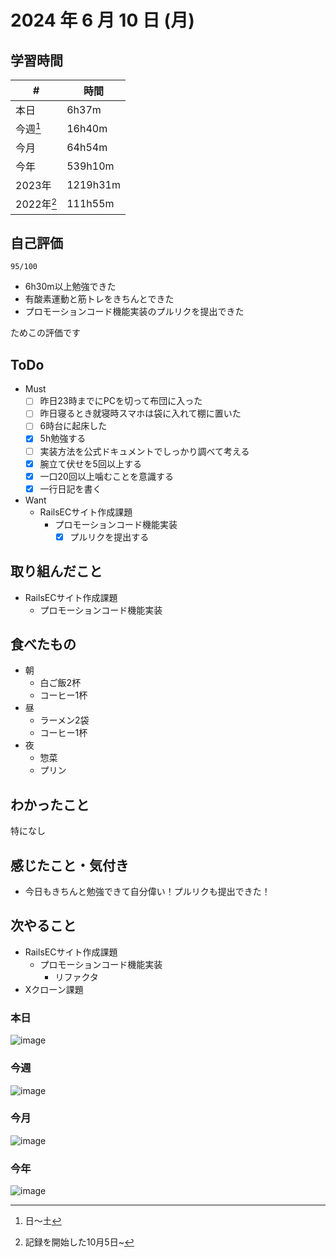 # 2024 年 6 月 10 日 (月)

## 学習時間
| #          | 時間     |
| ---------- | -------- |
| 本日       | 6h37m    |
| 今週[^1]   | 16h40m   |
| 今月       | 64h54m   |
| 今年       | 539h10m  |
| 2023年     | 1219h31m |
| 2022年[^2] | 111h55m  |

## 自己評価
```
95/100
```
- 6h30m以上勉強できた
- 有酸素運動と筋トレをきちんとできた
- プロモーションコード機能実装のプルリクを提出できた

ためこの評価です

## ToDo
- Must
  - [ ] 昨日23時までにPCを切って布団に入った
  - [ ] 昨日寝るとき就寝時スマホは袋に入れて棚に置いた
  - [ ] 6時台に起床した
  - [x] 5h勉強する
  - [ ] 実装方法を公式ドキュメントでしっかり調べて考える
  - [x] 腕立て伏せを5回以上する
  - [x] 一口20回以上噛むことを意識する
  - [x] 一行日記を書く
- Want
  - RailsECサイト作成課題
    - プロモーションコード機能実装
      - [x] プルリクを提出する

## 取り組んだこと
- RailsECサイト作成課題
  - プロモーションコード機能実装

## 食べたもの
- 朝
  - 白ご飯2杯
  - コーヒー1杯
- 昼
  - ラーメン2袋
  - コーヒー1杯
- 夜
  - 惣菜
  - プリン

## わかったこと
特になし

## 感じたこと・気付き
- 今日もきちんと勉強できて自分偉い！プルリクも提出できた！

## 次やること
- RailsECサイト作成課題
  - プロモーションコード機能実装
    - リファクタ
- Xクローン課題

### 本日
![image](https://github.com/nil-ramuda/daily_report/assets/94735931/87ab5e46-b9e1-4615-9cc2-71a274f47bee)

### 今週
![image](https://github.com/nil-ramuda/daily_report/assets/94735931/efb5d419-5ead-4529-b767-66837e80d10a)

### 今月
![image](https://github.com/nil-ramuda/daily_report/assets/94735931/c4ae09cf-9cde-42ff-99be-180b95fe191c)

### 今年
![image](https://github.com/nil-ramuda/daily_report/assets/94735931/0706f1ff-fec4-42f2-b1ad-5305210bd581)


[^1]: 日〜土
[^2]: 記録を開始した10月5日~
